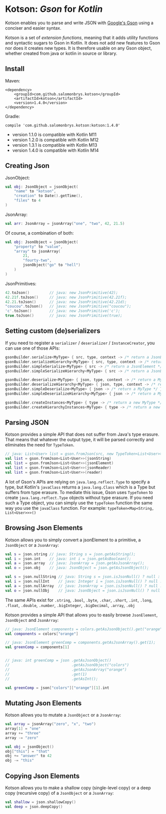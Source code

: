 
Kotson: *Gson* for *Kotlin*
===========================

Kotson enables you to parse and write JSON with [Google's Gson](https://github.com/google-gson/google-gson) using a conciser and easier syntax.

Kotson is a set of *extension functions*, meaning that it adds utility functions and syntactic sugars to Gson in Kotlin. It does not add new features to Gson nor does it creates new types. It is therefore usable on any Gson object, whether created from java or kotlin in source or library.


Install
-------

Maven:

    <dependency>
    	<groupId>com.github.salomonbrys.kotson</groupId>
    	<artifactId>kotson</artifactId>
    	<version>1.4.0</version>
    </dependency>

Gradle:

    compile 'com.github.salomonbrys.kotson:kotson:1.4.0'

 - version 1.1.0 is compatible with Kotlin M11
 - version 1.2.0 is compatible with Kotlin M12
 - version 1.3.1 is compatible with Kotlin M13
 - version 1.4.0 is compatible with Kotlin M14


Creating Json
-------------

JsonObject:

```kotlin
val obj: JsonObject = jsonObject(
    "name" to "kotson",
    "creation" to Date().getTime(),
    "files" to 4
)
```

JsonArray:

```kotlin
val arr: JsonArray = jsonArray("one", "two", 42, 21.5)
```

Of course, a combination of both:

```kotlin
val obj: JsonObject = jsonObject(
    "property" to "value",
    "array" to jsonArray(
        21,
        "fourty-two",
        jsonObject("go" to "hell")
    )
)
```

JsonPrimitives:

```kotlin
42.toJson()         // java: new JsonPrimitive(42);
42.21f.toJson()     // java: new JsonPrimitive(42.21f);
42.21.toJson()      // java: new JsonPrimitive(42.21d);
"coucou".toJson()   // java: new JsonPrimitive("coucou");
'c'.toJson()        // java: new JsonPrimitive('c');
true.toJson()       // java: new JsonPrimitive(true);
```


Setting custom (de)serializers
------------------------------

If you need to register a `serializer` / `deserializer` / `InstanceCreator`, you can use one of those APIs:

```kotlin
gsonBuilder.serialize<MyType> { src, type, context -> /* return a JsonElement */ }
gsonBuilder.serializeHierarchy<MyType> { src, type, context -> /* return a JsonElement */ }
gsonBuilder.simpleSerialize<MyType> { src -> /* return a JsonElement */ }
gsonBuilder.simpleSerializeHierarchy<MyType> { src -> /* return a JsonElement */ }

gsonBuilder.deserialize<MyType> { json, type, context -> /* return a MyType */ }
gsonBuilder.deserializeHierarchy<MyType> { json, type, context -> /* return a MyType */ }
gsonBuilder.simpleDeserialize<MyType> { json -> /* return a MyType */ }
gsonBuilder.simpleDeserializeHierarchy<MyType> { json -> /* return a MyType */ }

gsonBuilder.createInstances<MyType> { type -> /* return a new MyType */ }
gsonBuilder.createHierarchyInstances<MyType> { type -> /* return a new MyType */ }
```


Parsing JSON
------------

Kotson provides a simple API that does not suffer from Java's type erasure. That means that whatever the output type, it will be parsed correctly and eliminates the need for `TypeToken`.

```kotlin
// java: List<User> list = gson.fromJson(src, new TypeToken<List<User>>(){}.getType());
val list = gson.fromJson<List<User>>(jsonString)
val list = gson.fromJson<List<User>>(jsonElement)
val list = gson.fromJson<List<User>>(jsonReader)
val list = gson.fromJson<List<User>>(reader)
```

A lot of Gson's APIs are relying on `java.lang.reflect.Type` to specify a type, but Kotlin's `javaClass` returns a `java.lang.Class` which is a Type but suffers from type erasure. To mediate this issue, Gson uses `TypeToken` to create `java.lang.reflect.Type` objects without type erasure.
If you need such a Type object, you can simply use the `typeToken` function the same way you use the `javaClass` function. For example: `typeToken<Map<String, List<User>>>()`


Browsing Json Elements
----------------------

Kotson allows you to simply convert a jsonElement to a primitive, a `JsonObject` or a `JsonArray`:
```kotlin
val s = json.string // java: String s = json.getAsString();
val i = json.int    // java: int i = json.getAsBoolean();
val a = json.array  // java: JsonArray = json.getAsJsonArray();
val o = json.obj    // java: JsonObject = json.getAsJsonObject();

val s = json.nullString // java: String s = json.isJsonNull() ? null : json.getAsString();
val i = json.nullInt    // java: Integer i = json.isJsonNull() ? null : json.getAsInt();
val a = json.nullArray  // java: JsonArray = json.isJsonNull() ? null : json.getAsJsonArray();
val o = json.nullObj    // java: JsonObject = json.isJsonNull() ? null : json.getAsJsonObject();
```

The same APIs exist for `.string`, `.bool`, `.byte`, `.char`, `.short`, `.int`, `.long`, `.float`, `.double`, `.number`, `.bigInteger`, `.bigDecimal`, `.array`, `.obj`

Kotson provides a simple API that allows you to easily browse `JsonElement`, `JsonObject` and `JsonArray`:


```kotlin
// java: JsonElement components = colors.getAsJsonObject().get("orange");
val components = colors["orange"]

// java: JsonElement greenComp = components.getAsJsonArray().get(1);
val greenComp = components[1]


// java: int greenComp = json .getAsJsonObject()
//                            .getAsJsonObject("colors")
//                            .getAsJsonArray("orange")
//                            .get(1)
//                            .getAsInt();

val greenComp = json["colors"]["orange"][1].int
```


Mutating Json Elements
----------------------

Kotson allows you to mutate a `JsonObject` or a `JsonArray`:

```kotlin
val array = jsonArray("zero", "x", "two")
array[1] = "one"
array += "three"
array -= "zero"

val obj = jsonObject()
obj["this"] = "that"
obj += "answer" to 42
obj -= "this"
```


Copying Json Elements
---------------------

Kotson allows you to make a shallow copy (single-level copy) or a deep copy (recursive copy) of a `JsonObject` or a `JsonArray`:

```kotlin
val shallow = json.shallowCopy()
val deep = json.deepCopy()
```